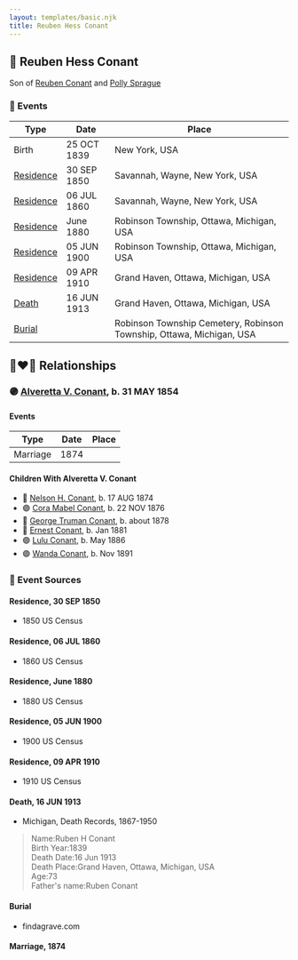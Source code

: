 ```yaml
---
layout: templates/basic.njk
title: Reuben Hess Conant
---
```

## 🔵 Reuben Hess Conant

Son of [Reuben Conant](/people/7/72221832) and [Polly Sprague](/people/5/53927626)

### 📆 Events

Type | Date | Place
------ | ------ | ------
Birth | 25 OCT 1839 | New York, USA
[Residence](#event-event-0) | 30 SEP 1850 | Savannah, Wayne, New York, USA
[Residence](#event-event-1) | 06 JUL 1860 | Savannah, Wayne, New York, USA
[Residence](#event-event-2) | June 1880 | Robinson Township, Ottawa, Michigan, USA
[Residence](#event-event-3) | 05 JUN 1900 | Robinson Township, Ottawa, Michigan, USA
[Residence](#event-event-4) | 09 APR 1910 | Grand Haven, Ottawa, Michigan, USA
[Death](#event-event-8) | 16 JUN 1913 | Grand Haven, Ottawa, Michigan, USA
[Burial](#event-event-9) |  | Robinson Township Cemetery, Robinson Township, Ottawa, Michigan, USA

## 👩‍❤️‍👨 Relationships

### 🟣 [Alveretta V. Conant](/people/6/60109856), b. 31 MAY 1854

#### Events

Type | Date | Place
------ | ------ | ------
Marriage | 1874 |
#### Children With Alveretta V. Conant
* 🔵 [Nelson H. Conant](/people/9/90473988), b. 17 AUG 1874
* 🟣 [Cora Mabel Conant](/people/7/75623980), b. 22 NOV 1876
* 🔵 [George Truman Conant](/people/5/50624075), b. about 1878
* 🔵 [Ernest Conant](/people/4/4994264), b. Jan 1881
* 🟣 [Lulu Conant](/people/6/66371832), b. May 1886
* 🟣 [Wanda Conant](/people/3/3340870), b. Nov 1891
### 📰 Event Sources

#### <a id="event-event-0"></a> Residence, 30 SEP 1850
* 1850 US Census

#### <a id="event-event-1"></a> Residence, 06 JUL 1860
* 1860 US Census

#### <a id="event-event-2"></a> Residence, June 1880
* 1880 US Census

#### <a id="event-event-3"></a> Residence, 05 JUN 1900
* 1900 US Census

#### <a id="event-event-4"></a> Residence, 09 APR 1910
* 1910 US Census

#### <a id="event-event-8"></a> Death, 16 JUN 1913
* Michigan, Death Records, 1867-1950
>   
  > Name:Ruben H Conant  
  > Birth Year:1839  
  > Death Date:16 Jun 1913  
  > Death Place:Grand Haven, Ottawa, Michigan, USA  
  > Age:73  
  > Father's name:Ruben Conant

#### <a id="event-event-9"></a> Burial
* findagrave.com

#### <a id="event-family-0-event-0"></a> Marriage, 1874